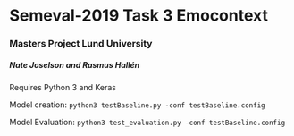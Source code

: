 # Semeval-2019 Task 3 Emocontext
### Masters Project Lund University
##### Nate Joselson and Rasmus Hallén

Requires Python 3 and Keras

Model creation: `python3 testBaseline.py -conf testBaseline.config`

Model Evaluation: `python3 test_evaluation.py -conf testBaseline.config`
